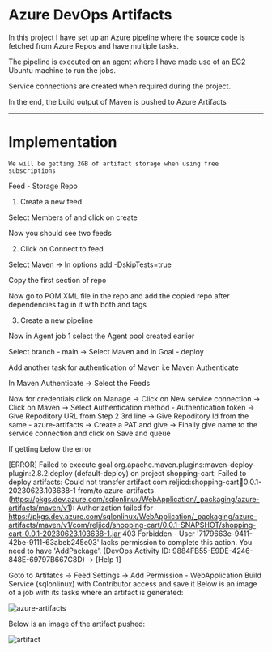 # Azure DevOps Artifacts

In this project I have set up an Azure pipeline where the source code is fetched from Azure Repos and have multiple tasks.

The pipeline is executed on an agent where I have made use of an EC2 Ubuntu machine to run the jobs.

Service connections are created when required during the project.

In the end, the build output of Maven is pushed to Azure Artifacts

---

# Implementation

`We will be getting 2GB of artifact storage when using free subscriptions`

Feed - Storage Repo


1. Create a new feed

  Select Members of <Organization-name> and click on create
  
  Now you should see two feeds 


2. Click on Connect to feed

  Select Maven -> In options add -DskipTests=true
  
  Copy the first section of repo
  
  Now go to POM.XML file in the repo and add the copied repo after dependencies tag in it with both  <repositories> and <distributionManagement> tags 


3. Create a new pipeline

  Now in Agent job 1 select the Agent pool created earlier
  
  Select branch - main -> Select Maven and in Goal - deploy
  
  Add another task for authentication of Maven i.e Maven Authenticate
  
  In Maven Authenticate -> Select the Feeds 
  
  Now for credentials click on Manage -> Click on New service connection -> Click on Maven -> Select Authentication method - Authentication token ->  Give Repoditory URL from Step 2 3rd line -> Give Repoditory Id from the same - azure-artifacts -> Create a PAT and give -> Finally give name to the service connection and click on Save and queue

If getting below the error 

[ERROR] Failed to execute goal org.apache.maven.plugins:maven-deploy-plugin:2.8.2:deploy (default-deploy) on project shopping-cart: Failed to deploy artifacts: Could not transfer artifact com.reljicd:shopping-cart:jar:0.0.1-20230623.103638-1 from/to azure-artifacts (https://pkgs.dev.azure.com/sqlonlinux/WebApplication/_packaging/azure-artifacts/maven/v1): Authorization failed for https://pkgs.dev.azure.com/sqlonlinux/WebApplication/_packaging/azure-artifacts/maven/v1/com/reljicd/shopping-cart/0.0.1-SNAPSHOT/shopping-cart-0.0.1-20230623.103638-1.jar 403 Forbidden - User '7179663e-9411-42be-9111-63abeb245e03' lacks permission to complete this action. You need to have 'AddPackage'. (DevOps Activity ID: 9884FB55-E9DE-4246-848E-69797B667C8D) -> [Help 1]

Goto to Artifatcs -> Feed Settings -> 	Add Permission - WebApplication Build Service (sqlonlinux) with Contributor access and save it 
Below is an image of a job with its tasks where an artifact is generated:

![azure-artifacts](https://github.com/Pavan-1997/Azure_DevOps_Artifacts/assets/32020205/42f54d5d-eeed-4e3e-90dc-df48e0d421a4)

Below is an image of the artifact pushed:

![artifact](https://github.com/Pavan-1997/Azure_DevOps_Artifacts/assets/32020205/267e5d13-aeb4-4ba9-b703-2b1af68363a5)
